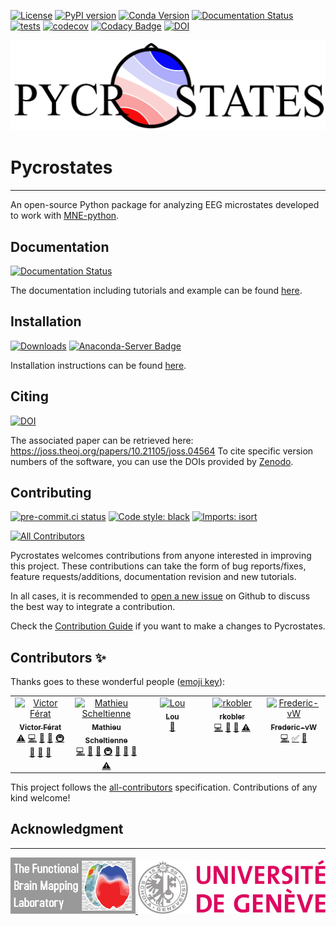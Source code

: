 [![License](https://img.shields.io/badge/License-BSD%203--Clause-blue.svg)](https://opensource.org/licenses/BSD-3-Clause)
[![PyPI version](https://badge.fury.io/py/pycrostates.svg)](https://badge.fury.io/py/pycrostates)
[![Conda Version](https://img.shields.io/conda/vn/conda-forge/pycrostates.svg)](https://anaconda.org/conda-forge/pycrostates)
[![Documentation Status](https://readthedocs.org/projects/pycrostates/badge/?version=latest)](https://pycrostates.readthedocs.io/en/latest/?badge=latest)
[![tests](https://github.com/vferat/pycrostates/actions/workflows/pytest.yaml/badge.svg?branch=main)](https://github.com/vferat/pycrostates/actions/workflows/pytest.yaml)
[![codecov](https://codecov.io/gh/vferat/pycrostates/branch/master/graph/badge.svg?token=47COGGCGX8)](https://codecov.io/gh/vferat/pycrostates)
[![Codacy Badge](https://app.codacy.com/project/badge/Grade/029e425f90614943b0a944e03922b637)](https://www.codacy.com/gh/vferat/pycrostates/dashboard?utm_source=github.com&amp;utm_medium=referral&amp;utm_content=vferat/pycrostates&amp;utm_campaign=Badge_Grade)
[![DOI](https://joss.theoj.org/papers/10.21105/joss.04564/status.svg)](https://doi.org/10.21105/joss.04564)

<picture>
  <source media="(prefers-color-scheme: dark)" srcset="https://raw.githubusercontent.com/vferat/pycrostates/main/docs/_static/logos/Pycrostates_logo_white.png">
  <source media="(prefers-color-scheme: light)" srcset="https://raw.githubusercontent.com/vferat/pycrostates/main/docs/_static/logos/Pycrostates_logo_black.png">
  <img alt="Pycrostate logo" src="https://raw.githubusercontent.com/vferat/pycrostates/main/docs/_static/logos/Pycrostates_logo_black.png">
</picture>

# Pycrostates
---

An open-source Python package for analyzing EEG microstates developed to work with [MNE-python](https://mne.tools/stable/index.html).

## Documentation
[![Documentation Status](https://readthedocs.org/projects/pycrostates/badge/?version=latest)](https://pycrostates.readthedocs.io/en/latest/?badge=latest)

The documentation including tutorials and example can be found [here](https://pycrostates.readthedocs.io/en/latest/).


## Installation
[![Downloads](https://pepy.tech/badge/pycrostates/month)](https://pepy.tech/project/pycrostates)
[![Anaconda-Server Badge](https://anaconda.org/conda-forge/pycrostates/badges/downloads.svg)](https://anaconda.org/conda-forge/pycrostates)

Installation instructions can be found [here](https://pycrostates.readthedocs.io/en/latest/install.html).

## Citing
[![DOI](https://joss.theoj.org/papers/10.21105/joss.04564/status.svg)](https://doi.org/10.21105/joss.04564)

The associated paper can be retrieved here: https://joss.theoj.org/papers/10.21105/joss.04564
To cite specific version numbers of the software, you can use the DOIs provided
by [Zenodo](https://zenodo.org/record/7129852).

## Contributing
[![pre-commit.ci status](https://results.pre-commit.ci/badge/github/vferat/pycrostates/main.svg)](https://results.pre-commit.ci/latest/github/vferat/pycrostates/main)
[![Code style: black](https://img.shields.io/badge/code%20style-black-000000.svg)](https://github.com/psf/black)
[![Imports: isort](https://img.shields.io/badge/%20imports-isort-%231674b1?style=flat&labelColor=ef8336)](https://pycqa.github.io/isort/)
<!-- ALL-CONTRIBUTORS-BADGE:START - Do not remove or modify this section -->
[![All Contributors](https://img.shields.io/badge/all_contributors-5-orange.svg?style=flat-square)](#contributors-)
<!-- ALL-CONTRIBUTORS-BADGE:END -->

Pycrostates welcomes contributions from anyone interested in improving this project. These contributions can take the form of bug reports/fixes, feature requests/additions, documentation revision and new tutorials.

In all cases, it is recommended to [open a new issue](https://github.com/vferat/pycrostates/issues/new/choose) on Github to discuss the best way to integrate a contribution.

Check the [Contribution Guide](https://github.com/vferat/pycrostates/blob/main/CONTRIBUTING.md) if you want to make a changes to Pycrostates.

## Contributors ✨

Thanks goes to these wonderful people ([emoji key](https://allcontributors.org/docs/en/emoji-key)):

<!-- ALL-CONTRIBUTORS-LIST:START - Do not remove or modify this section -->
<!-- prettier-ignore-start -->
<!-- markdownlint-disable -->
<table>
  <tbody>
    <tr>
      <td align="center" valign="top" width="14.28%"><a href="https://vferat.github.io/about/"><img src="https://avatars.githubusercontent.com/u/28844486?v=4?s=100" width="100px;" alt="Victor Férat"/><br /><sub><b>Victor Férat</b></sub></a><br /><a href="https://github.com/vferat/pycrostates/commits?author=vferat" title="Tests">⚠️</a> <a href="https://github.com/vferat/pycrostates/commits?author=vferat" title="Code">💻</a> <a href="https://github.com/vferat/pycrostates/commits?author=vferat" title="Documentation">📖</a> <a href="#ideas-vferat" title="Ideas, Planning, & Feedback">🤔</a> <a href="#infra-vferat" title="Infrastructure (Hosting, Build-Tools, etc)">🚇</a> <a href="#maintenance-vferat" title="Maintenance">🚧</a> <a href="#projectManagement-vferat" title="Project Management">📆</a> <a href="https://github.com/vferat/pycrostates/pulls?q=is%3Apr+reviewed-by%3Avferat" title="Reviewed Pull Requests">👀</a></td>
      <td align="center" valign="top" width="14.28%"><a href="https://github.com/mscheltienne"><img src="https://avatars.githubusercontent.com/u/73893616?v=4?s=100" width="100px;" alt="Mathieu Scheltienne"/><br /><sub><b>Mathieu Scheltienne</b></sub></a><br /><a href="https://github.com/vferat/pycrostates/commits?author=mscheltienne" title="Code">💻</a> <a href="https://github.com/vferat/pycrostates/commits?author=mscheltienne" title="Documentation">📖</a> <a href="#ideas-mscheltienne" title="Ideas, Planning, & Feedback">🤔</a> <a href="#infra-mscheltienne" title="Infrastructure (Hosting, Build-Tools, etc)">🚇</a> <a href="#maintenance-mscheltienne" title="Maintenance">🚧</a> <a href="#projectManagement-mscheltienne" title="Project Management">📆</a> <a href="https://github.com/vferat/pycrostates/pulls?q=is%3Apr+reviewed-by%3Amscheltienne" title="Reviewed Pull Requests">👀</a> <a href="https://github.com/vferat/pycrostates/commits?author=mscheltienne" title="Tests">⚠️</a></td>
      <td align="center" valign="top" width="14.28%"><a href="https://github.com/LouPlanchamp"><img src="https://avatars.githubusercontent.com/u/107875645?v=4?s=100" width="100px;" alt="Lou"/><br /><sub><b>Lou</b></sub></a><br /><a href="#design-LouPlanchamp" title="Design">🎨</a></td>
      <td align="center" valign="top" width="14.28%"><a href="https://github.com/rkobler"><img src="https://avatars.githubusercontent.com/u/22491497?v=4?s=100" width="100px;" alt="rkobler"/><br /><sub><b>rkobler</b></sub></a><br /><a href="https://github.com/vferat/pycrostates/commits?author=rkobler" title="Code">💻</a> <a href="https://github.com/vferat/pycrostates/commits?author=rkobler" title="Documentation">📖</a> <a href="#ideas-rkobler" title="Ideas, Planning, & Feedback">🤔</a> <a href="https://github.com/vferat/pycrostates/commits?author=rkobler" title="Tests">⚠️</a></td>
      <td align="center" valign="top" width="14.28%"><a href="https://github.com/Frederic-vW"><img src="https://avatars.githubusercontent.com/u/20075705?v=4?s=100" width="100px;" alt="Frederic-vW"/><br /><sub><b>Frederic-vW</b></sub></a><br /><a href="https://github.com/vferat/pycrostates/commits?author=Frederic-vW" title="Code">💻</a> <a href="#tutorial-Frederic-vW" title="Tutorials">✅</a> <a href="https://github.com/vferat/pycrostates/pulls?q=is%3Apr+reviewed-by%3AFrederic-vW" title="Reviewed Pull Requests">👀</a></td>
    </tr>
  </tbody>
</table>

<!-- markdownlint-restore -->
<!-- prettier-ignore-end -->

<!-- ALL-CONTRIBUTORS-LIST:END -->

This project follows the [all-contributors](https://github.com/all-contributors/all-contributors) specification. Contributions of any kind welcome!


## Acknowledgment
---

<p float="left">
    <a href="https://www.unige.ch/medecine/neuf/en/researc/grecherche/christoph-michel/">
        <img src="https://raw.githubusercontent.com/vferat/pycrostates/main/docs/_static/logos/FBMLAB_logo.png" width="200" />
    </a>
    <a href="https://www.unige.ch/en/university/presentation/">
        <img src="https://raw.githubusercontent.com/vferat/pycrostates/main/docs/_static/logos/UNIGE_logo.png" width="300" />
    </a>
</p>
